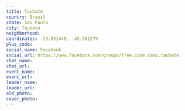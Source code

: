```yaml
---
title: Taubaté
country: Brazil
state: São Paulo
city: Taubaté
neighborhood: 
coordinates: -23.031448, -45.561279
plus_code:
social_name: Facebook
social_url: https://www.facebook.com/groups/free.code.camp.taubate
chat_name:
chat_url:
event_name:
event_url:
leader_name:
leader_url:
old_photo: 
cover_photo:
---
```

